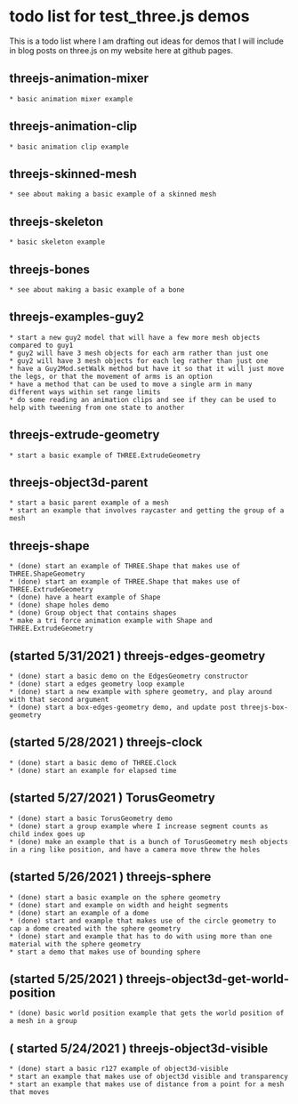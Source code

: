 # todo list for test_three.js demos

This is a todo list where I am drafting out ideas for demos that I will include in blog posts on three.js on my website here at github pages.

## threejs-animation-mixer
    * basic animation mixer example

## threejs-animation-clip
    * basic animation clip example

## threejs-skinned-mesh
    * see about making a basic example of a skinned mesh

## threejs-skeleton
    * basic skeleton example

## threejs-bones
    * see about making a basic example of a bone

## threejs-examples-guy2
    * start a new guy2 model that will have a few more mesh objects compared to guy1
    * guy2 will have 3 mesh objects for each arm rather than just one
    * guy2 will have 3 mesh objects for each leg rather than just one
    * have a Guy2Mod.setWalk method but have it so that it will just move the legs, or that the movement of arms is an option
    * have a method that can be used to move a single arm in many different ways within set range limits
    * do some reading an animation clips and see if they can be used to help with tweening from one state to another

## threejs-extrude-geometry
    * start a basic example of THREE.ExtrudeGeometry

## threejs-object3d-parent
    * start a basic parent example of a mesh
    * start an example that involves raycaster and getting the group of a mesh

## threejs-shape
    * (done) start an example of THREE.Shape that makes use of THREE.ShapeGeometry
    * (done) start an example of THREE.Shape that makes use of THREE.ExtrudeGeometry
    * (done) have a heart example of Shape
    * (done) shape holes demo
    * (done) Group object that contains shapes
    * make a tri force animation example with Shape and THREE.ExtrudeGeometry

## (started 5/31/2021 ) threejs-edges-geometry
    * (done) start a basic demo on the EdgesGeometry constructor
    * (done) start a edges geometry loop example
    * (done) start a new example with sphere geometry, and play around with that second argument
    * (done) start a box-edges-geometry demo, and update post threejs-box-geometry

## (started 5/28/2021 ) threejs-clock
    * (done) start a basic demo of THREE.Clock
    * (done) start an example for elapsed time

## (started 5/27/2021 ) TorusGeometry
    * (done) start a basic TorusGeometry demo
    * (done) start a group example where I increase segment counts as child index goes up
    * (done) make an example that is a bunch of TorusGeometry mesh objects in a ring like position, and have a camera move threw the holes

## (started 5/26/2021 ) threejs-sphere
    * (done) start a basic example on the sphere geometry
    * (done) start and example on width and height segments
    * (done) start an example of a dome
    * (done) start and example that makes use of the circle geometry to cap a dome created with the sphere geometry
    * (done) start and example that has to do with using more than one material with the sphere geometry
    * start a demo that makes use of bounding sphere

## (started 5/25/2021 ) threejs-object3d-get-world-position
    * (done) basic world position example that gets the world position of a mesh in a group

## ( started 5/24/2021 ) threejs-object3d-visible
    * (done) start a basic r127 example of object3d-visible
    * start an example that makes use of object3d visible and transparency
    * start an example that makes use of distance from a point for a mesh that moves

